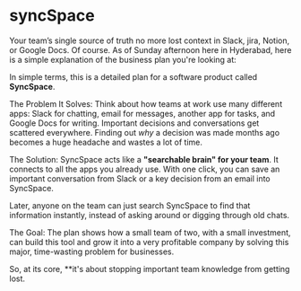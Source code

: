 # syncSpace
Your team’s single source of truth no more lost context in Slack, jira, Notion, or Google Docs.
Of course. As of Sunday afternoon here in Hyderabad, here is a simple explanation of the business plan you're looking at:

In simple terms, this is a detailed plan for a software product called **SyncSpace**.

The Problem It Solves:
Think about how teams at work use many different apps: Slack for chatting, email for messages, another app for tasks, and Google Docs for writing. Important decisions and conversations get scattered everywhere.  Finding out *why* a decision was made months ago becomes a huge headache and wastes a lot of time.

The Solution:
SyncSpace acts like a **"searchable brain" for your team**. It connects to all the apps you already use. With one click, you can save an important conversation from Slack or a key decision from an email into SyncSpace.

Later, anyone on the team can just search SyncSpace to find that information instantly, instead of asking around or digging through old chats.

The Goal:
The plan shows how a small team of two, with a small investment, can build this tool and grow it into a very profitable company by solving this major, time-wasting problem for businesses.

So, at its core, **it's about stopping important team knowledge from getting lost.
